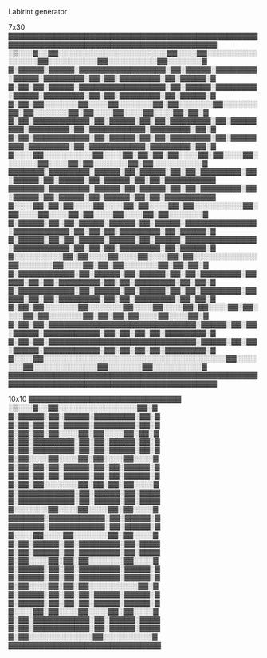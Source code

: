 Labirint generator

7x30
▓▓▓▓▓▓▓▓▓▓▓▓▓▓▓▓▓▓▓▓▓▓▓▓▓▓▓▓▓▓▓▓▓▓▓▓▓▓▓▓▓▓▓▓▓▓▓▓▓▓▓▓▓▓▓▓▓▓▓▓▓▓▓▓▓▓▓▓▓▓▓▓▓▓▓▓▓▓▓▓▓▓▓▓▓▓▓▓▓▓
░▒░░░▓░░▓▓░░░░░░░░░░░░░░░░░░░░░░▓▓░░░░▓▓░░░░░░░░░░░░░░░░▓▓░░░░░░░░░░▓▓░░░░░░░░░░▓▓░░░░░░░▓
▓░▓▓▓▓▓░▓▓▓▓▓░▓▓▓▓▓▓▓▓▓▓▓▓▓▓▓▓▓░▓▓░▓▓▓▓▓░▓▓▓▓▓▓▓▓░▓▓▓▓▓░▓▓▓▓▓▓▓▓░▓▓░▓▓░▓▓▓▓▓▓▓▓░▓▓░▓▓▓▓▓░▓
▓░▓▓░▓▓░▓▓▓▓▓░▓▓▓▓▓▓▓▓▓▓▓▓▓▓▓▓▓░▓▓░▓▓▓▓▓░▓▓▓▓▓▓▓▓░▓▓▓▓▓░▓▓▓▓▓▓▓▓░▓▓░▓▓░▓▓▓▓▓▓▓▓░▓▓░▓▓▓▓▓░▓
▓░▓▓░▓▓░░░░░░░▓▓░░░░▓▓░░░░░░░▓▓░▓▓░░░░░░░▓▓░░░░░░░▓▓░▓▓░░░░░░░▓▓░▓▓░░░░▓▓░░░░▓▓░░░░▓▓░▓▓░▓
▓░▓▓░▓▓▓▓▓▓▓▓▓▓▓░▓▓░▓▓▓▓▓░▓▓░▓▓░▓▓▓▓▓▓▓▓░▓▓░▓▓▓▓▓▓▓▓░▓▓▓▓▓▓▓▓░▓▓░▓▓▓▓▓▓▓▓▓▓▓░▓▓▓▓▓▓▓▓░▓▓░▓
▓░▓▓░▓▓▓▓▓▓▓▓▓▓▓░▓▓░▓▓▓▓▓░▓▓░▓▓░▓▓▓▓▓▓▓▓░▓▓░▓▓▓▓▓▓▓▓░▓▓▓▓▓▓▓▓░▓▓░▓▓▓▓▓▓▓▓▓▓▓░▓▓▓▓▓▓▓▓░▓▓░▓
▓░░░░▓▓░░░░░░░░░░▓▓░░░░▓▓░▓▓░▓▓░▓▓░░░░▓▓░▓▓░░░░▓▓░░░░░░░▓▓░░░░▓▓░▓▓░░░░░░░▓▓░▓▓░░░░░░░░░░▓
▓▓▓▓▓▓▓░▓▓▓▓▓▓▓▓░▓▓▓▓▓░▓▓░▓▓▓▓▓░▓▓░▓▓░▓▓▓▓▓▓▓▓░▓▓░▓▓▓▓▓░▓▓░▓▓▓▓▓░▓▓░▓▓▓▓▓░▓▓░▓▓░▓▓▓▓▓▓▓▓▓▓
▓▓▓▓▓▓▓░▓▓▓▓▓▓▓▓░▓▓▓▓▓░▓▓░▓▓▓▓▓░▓▓░▓▓░▓▓▓▓▓▓▓▓░▓▓░▓▓▓▓▓░▓▓░▓▓▓▓▓░▓▓░▓▓▓▓▓░▓▓░▓▓░▓▓▓▓▓▓▓▓▓▓
▓░░░░▓▓░▓▓░▓▓░░░░▓▓░░░░▓▓░▓▓░░░░▓▓░▓▓░░░░░░░░░░▓▓░▓▓░░░░▓▓░░░░▓▓░▓▓░░░░▓▓░░░░▓▓░▓▓░░░░░░░▓
▓░▓▓▓▓▓░▓▓░▓▓░▓▓▓▓▓░▓▓▓▓▓░▓▓░▓▓▓▓▓░▓▓▓▓▓▓▓▓▓▓▓▓▓▓░▓▓▓▓▓▓▓▓▓▓▓░▓▓░▓▓░▓▓░▓▓▓▓▓▓▓▓░▓▓░▓▓▓▓▓░▓
▓░▓▓▓▓▓░▓▓░▓▓░▓▓▓▓▓░▓▓▓▓▓░▓▓░▓▓▓▓▓░▓▓▓▓▓▓▓▓▓▓▓▓▓▓░▓▓▓▓▓▓▓▓▓▓▓░▓▓░▓▓░▓▓░▓▓▓▓▓▓▓▓░▓▓░▓▓▓▓▓░▓
▓░░░░░░░░░░▓▓░▓▓░░░░▓▓░░░░▓▓░░░░▓▓░▓▓░░░░░░░░░░░░░▓▓░░░░░░░▓▓░░░░▓▓░▓▓░▓▓░░░░░░░▓▓░▓▓░▓▓░▓
▓░▓▓▓▓▓▓▓▓▓▓▓░▓▓░▓▓▓▓▓░▓▓░▓▓▓▓▓░▓▓░▓▓░▓▓▓▓▓▓▓▓░▓▓▓▓▓░▓▓░▓▓░▓▓▓▓▓▓▓▓░▓▓░▓▓░▓▓▓▓▓▓▓▓░▓▓░▓▓░▓
▓░▓▓▓▓▓▓▓▓▓▓▓░▓▓░▓▓▓▓▓░▓▓░▓▓▓▓▓░▓▓░▓▓░▓▓▓▓▓▓▓▓░▓▓▓▓▓░▓▓░▓▓░▓▓▓▓▓▓▓▓░▓▓░▓▓░▓▓▓▓▓▓▓▓░▓▓░▓▓░▓
▓░▓▓░▓▓░░░░░░░▓▓░░░░░░░▓▓░░░░▓▓░░░░▓▓░▓▓░░░░▓▓░▓▓░░░░▓▓░▓▓░░░░░░░▓▓░▓▓░▓▓░▓▓░░░░▓▓░░░░▓▓░▓
▓░▓▓░▓▓░▓▓▓▓▓▓▓▓▓▓▓▓▓▓▓▓▓▓▓▓▓▓▓▓▓▓▓▓▓░▓▓▓▓▓░▓▓░▓▓░▓▓▓▓▓░▓▓▓▓▓▓▓▓▓▓▓░▓▓░▓▓░▓▓░▓▓░▓▓▓▓▓▓▓▓░▓
▓░▓▓░▓▓░▓▓▓▓▓▓▓▓▓▓▓▓▓▓▓▓▓▓▓▓▓▓▓▓▓▓▓▓▓░▓▓▓▓▓░▓▓░▓▓░▓▓▓▓▓░▓▓▓▓▓▓▓▓▓▓▓░▓▓░▓▓░▓▓░▓▓░▓▓▓▓▓▓▓▓░▓
▓░░░░▓▓░░░░░░░░░░░░░░░░░░░░░░░░░░░░░░░░░░░░░▓▓░░░░░░░▓▓░░░░░░░░░░░░░▓▓░░░░░░░▓▓░░░░░░░░░░▓
▓▓▓▓▓▓▓▓▓▓▓▓▓▓▓▓▓▓▓▓▓▓▓▓▓▓▓▓▓▓▓▓▓▓▓▓▓▓▓▓▓▓▓▓▓▓▓▓▓▓▓▓▓▓▓▓▓▓▓▓▓▓▓▓▓▓▓▓▓▓▓▓▓▓▓▓▓▓▓▓▓▓▓▓▓▓▓▓▓▓


10x10
▓▓▓▓▓▓▓▓▓▓▓▓▓▓▓▓▓▓▓▓▓▓▓▓▓▓▓▓▓▓
░▒░░░▓░░▓▓░░░░░░░░░░░░░░░░▓▓░▓
▓░▓▓▓▓▓░▓▓░▓▓▓▓▓░▓▓▓▓▓▓▓▓░▓▓░▓
▓░▓▓░▓▓░▓▓░▓▓▓▓▓░▓▓▓▓▓▓▓▓░▓▓░▓
▓░▓▓░▓▓░▓▓░░░░▓▓░▓▓░░░░▓▓░▓▓░▓
▓░▓▓░▓▓▓▓▓▓▓▓░▓▓░▓▓░▓▓▓▓▓░▓▓░▓
▓░▓▓░▓▓▓▓▓▓▓▓░▓▓░▓▓░▓▓▓▓▓░▓▓░▓
▓░▓▓░░░░▓▓░░░░▓▓░▓▓░░░░▓▓░░░░▓
▓░▓▓░▓▓░▓▓░▓▓▓▓▓░▓▓░▓▓░▓▓▓▓▓░▓
▓░▓▓░▓▓░▓▓░▓▓▓▓▓░▓▓░▓▓░▓▓▓▓▓░▓
▓░▓▓░▓▓░░░░░░░▓▓░▓▓░▓▓░▓▓░░░░▓
▓░▓▓▓▓▓▓▓▓▓▓▓░▓▓░▓▓▓▓▓░▓▓░▓▓▓▓
▓░▓▓▓▓▓▓▓▓▓▓▓░▓▓░▓▓▓▓▓░▓▓░▓▓▓▓
▓░░░░░░░▓▓░░░░▓▓░░░░▓▓░▓▓░░░░▓
▓▓▓▓▓▓▓░▓▓▓▓▓▓▓▓▓▓▓░▓▓░▓▓▓▓▓░▓
▓▓▓▓▓▓▓░▓▓▓▓▓▓▓▓▓▓▓░▓▓░▓▓▓▓▓░▓
▓░░░░▓▓░░░░▓▓░░░░░░░▓▓░▓▓░░░░▓
▓░▓▓░▓▓▓▓▓░▓▓░▓▓▓▓▓▓▓▓░▓▓░▓▓▓▓
▓░▓▓░▓▓▓▓▓░▓▓░▓▓▓▓▓▓▓▓░▓▓░▓▓▓▓
▓░▓▓░░░░▓▓░▓▓░▓▓░░░░░░░▓▓░░░░▓
▓░▓▓▓▓▓░▓▓░▓▓░▓▓▓▓▓▓▓▓░▓▓▓▓▓░▓
▓░▓▓▓▓▓░▓▓░▓▓░▓▓▓▓▓▓▓▓░▓▓▓▓▓░▓
▓░▓▓░░░░▓▓░▓▓░▓▓░░░░░░░░░░▓▓░▓
▓░▓▓▓▓▓░▓▓░▓▓░▓▓░▓▓▓▓▓░▓▓▓▓▓░▓
▓░▓▓▓▓▓░▓▓░▓▓░▓▓░▓▓▓▓▓░▓▓▓▓▓░▓
▓░░░░▓▓░▓▓░░░░▓▓░░░░▓▓░▓▓░░░░▓
▓░▓▓░▓▓▓▓▓▓▓▓▓▓▓░▓▓░▓▓▓▓▓░▓▓▓▓
▓░▓▓░▓▓▓▓▓▓▓▓▓▓▓░▓▓░▓▓▓▓▓░▓▓▓▓
▓░▓▓░░░░░░░░░░░░░▓▓░░░░░░░░░░▓
▓▓▓▓▓▓▓▓▓▓▓▓▓▓▓▓▓▓▓▓▓▓▓▓▓▓▓▓▓▓